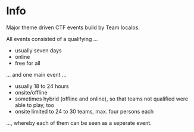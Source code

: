 # Info

Major theme driven CTF events build by Team localos.

All events consisted of a qualifying ...

- usually seven days
- online
- free for all

... and one main event ...

- usually 18 to 24 hours
- onsite/offline
- sometimes hybrid (offline and online), so that teams not qualified were able to play, too
- onsite limited to 24 to 30 teams, max. four persons each

...,  whereby each of them can be seen as a seperate event.

